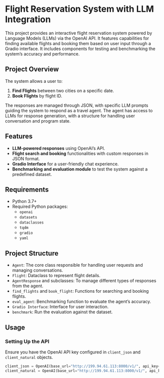 # Flight Reservation System with LLM Integration

This project provides an interactive flight reservation system powered by Language Models (LLMs) via the OpenAI API. It features capabilities for finding available flights and booking them based on user input through a Gradio interface. It includes components for testing and benchmarking the system’s accuracy and performance.

## Project Overview

The system allows a user to:
1. **Find Flights** between two cities on a specific date.
2. **Book Flights** by flight ID.

The responses are managed through JSON, with specific LLM prompts guiding the system to respond as a travel agent. The agent has access to LLMs for response generation, with a structure for handling user conversation and program state.

## Features

- **LLM-powered responses** using OpenAI’s API.
- **Flight search and booking** functionalities with custom responses in JSON format.
- **Gradio Interface** for a user-friendly chat experience.
- **Benchmarking and evaluation module** to test the system against a predefined dataset.

## Requirements

- Python 3.7+
- Required Python packages:
  - `openai`
  - `datasets`
  - `dataclasses`
  - `tqdm`
  - `gradio`
  - `yaml`

## Project Structure

- `Agent`: The core class responsible for handling user requests and managing conversations.
- `Flight`: Dataclass to represent flight details.
- `AgentResponse` and subclasses: To manage different types of responses from the agent.
- `find_flights` and `book_flight`: Functions for searching and booking flights.
- `eval_agent`: Benchmarking function to evaluate the agent’s accuracy.
- `Gradio Interface`: Interface for user interaction.
- `benchmark`: Run the evaluation against the dataset.

## Usage

### Setting Up the API

Ensure you have the OpenAI API key configured in `client_json` and `client_natural` objects.

```python
client_json = OpenAI(base_url="http://199.94.61.113:8000/v1/", api_key="")
client_natural = OpenAI(base_url="http://199.94.61.113:8000/v1/", api_key="")

